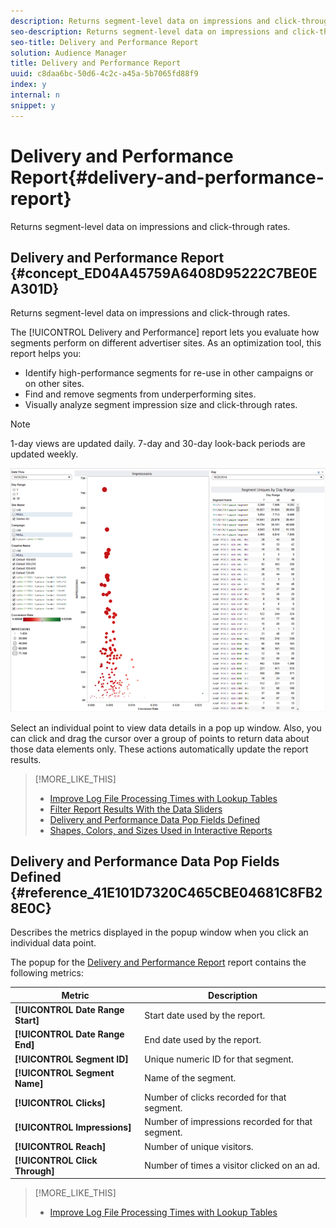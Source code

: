 ```yaml
---
description: Returns segment-level data on impressions and click-through rates.
seo-description: Returns segment-level data on impressions and click-through rates.
seo-title: Delivery and Performance Report
solution: Audience Manager
title: Delivery and Performance Report
uuid: c8daa6bc-50d6-4c2c-a45a-5b7065fd88f9
index: y
internal: n
snippet: y
---
```


# Delivery and Performance Report{#delivery-and-performance-report}

Returns segment-level data on impressions and click-through rates.

## Delivery and Performance Report {#concept_ED04A45759A6408D95222C7BE0EA301D}

Returns segment-level data on impressions and click-through rates.

<!-- 

c_delivery_reports.xml

 -->

The [!UICONTROL Delivery and Performance] report lets you evaluate how segments perform on different advertiser sites. As an optimization tool, this report helps you:

* Identify high-performance segments for re-use in other campaigns or on other sites. 
* Find and remove segments from underperforming sites. 
* Visually analyze segment impression size and click-through rates.

>[!NOTE]
>
>1-day views are updated daily. 7-day and 30-day look-back periods are updated weekly.

![](assets/deliveryAndPerformanceReportCapture.PNG)

Select an individual point to view data details in a pop up window. Also, you can click and drag the cursor over a group of points to return data about those data elements only. These actions automatically update the report results. 

>[!MORE_LIKE_THIS]
>
>* [Improve Log File Processing Times with Lookup Tables](../../reporting/dynamic-reports/lookup-tables.md#concept_53C119A83E6F49D28451828C54CF4FC1)
>* [Filter Report Results With the Data Sliders](../../reporting/dynamic-reports/data-sliders.md#concept_00E60A0BDB274B07A1DD342EE5554C37)
>* [Delivery and Performance Data Pop Fields Defined](../../reporting/dynamic-reports/delivery-performance-report.md#reference_41E101D7320C465CBE04681C8FB28E0C)
>* [Shapes, Colors, and Sizes Used in Interactive Reports](../../reporting/dynamic-reports/interactive-report-technology.md#reference_25F1411379B34946B5AB8156A0F87626)

## Delivery and Performance Data Pop Fields Defined {#reference_41E101D7320C465CBE04681C8FB28E0C}

Describes the metrics displayed in the popup window when you click an individual data point. 

<!-- 

r_delivery_data_pop.xml

 -->

The popup for the [Delivery and Performance Report](../../reporting/dynamic-reports/delivery-performance-report.md#concept_ED04A45759A6408D95222C7BE0EA301D) report contains the following metrics:

|  Metric  | Description  |
|---|---|
|  **[!UICONTROL Date Range Start]** | Start date used by the report.  |
|  **[!UICONTROL Date Range End]** | End date used by the report.  |
|  **[!UICONTROL Segment ID]** | Unique numeric ID for that segment.  |
|  **[!UICONTROL Segment Name]** | Name of the segment.  |
|  **[!UICONTROL Clicks]** | Number of clicks recorded for that segment.  |
|  **[!UICONTROL Impressions]** | Number of impressions recorded for that segment.  |
|  **[!UICONTROL Reach]** | Number of unique visitors.  |
|  **[!UICONTROL Click Through]** | Number of times a visitor clicked on an ad.  |

>[!MORE_LIKE_THIS]
>
>* [Improve Log File Processing Times with Lookup Tables](../../reporting/dynamic-reports/lookup-tables.md#concept_53C119A83E6F49D28451828C54CF4FC1)
